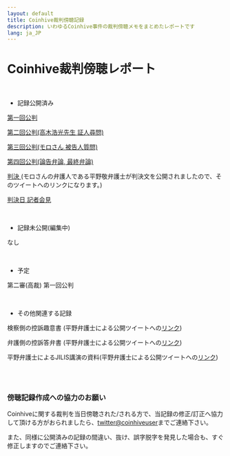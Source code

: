 ```yaml
---
layout: default
title: Coinhive裁判傍聴記録
description: いわゆるCoinhive事件の裁判傍聴メモをまとめたレポートです
lang: ja_JP
---
```


# Coinhive裁判傍聴レポート

  <br/>

* 記録公開済み

[第一回公判](https://coinhiveuser.github.io/chtrialreport/reports/1.html)

[第二回公判(高木浩光先生 証人尋問)](https://coinhiveuser.github.io/chtrialreport/reports/2.html)

[第三回公判(モロさん 被告人質問)](https://coinhiveuser.github.io/chtrialreport/reports/3.html)

[第四回公判(論告弁論, 最終弁論)](https://coinhiveuser.github.io/chtrialreport/reports/4.html)

[判決 ](https://twitter.com/stdaux/status/1117747164094951425)(モロさんの弁護人である平野敬弁護士が判決文を公開されましたので、そのツイートへのリンクになります。)

[判決日 記者会見](https://coinhiveuser.github.io/chtrialreport/reports/psc.html)

<br/>

* 記録未公開(編集中)

なし

<br/>


* 予定

第二審(高裁) 第一回公判

<br/>


* その他関連する記録

検察側の控訴趣意書 (平野弁護士による公開ツイートへの[リンク](https://twitter.com/stdaux/status/1190532849037803520))

弁護側の控訴答弁書 (平野弁護士による公開ツイートへの[リンク](https://twitter.com/stdaux/status/1190532945968189440))

平野弁護士によるJILIS講演の資料(平野弁護士による公開ツイートへの[リンク](https://twitter.com/stdaux/status/1190536837313351680))

<br/>

<br/>

### 傍聴記録作成への協力のお願い

Coinhiveに関する裁判を当日傍聴された/される方で、当記録の修正/訂正へ協力して頂ける方がおられましたら、[twitter@coinhiveuser](https://twitter.com/coinhiveuser)までご連絡下さい。  

また、同様に公開済みの記録の間違い、抜け、誤字脱字を発見した場合も、すぐ修正しますのでご連絡下さい。

